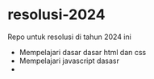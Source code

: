 # resolusi-2024
Repo untuk resolusi di tahun 2024 ini

- Mempelajari dasar dasar html dan css
- Mempelajari javascript dasasr
- 
